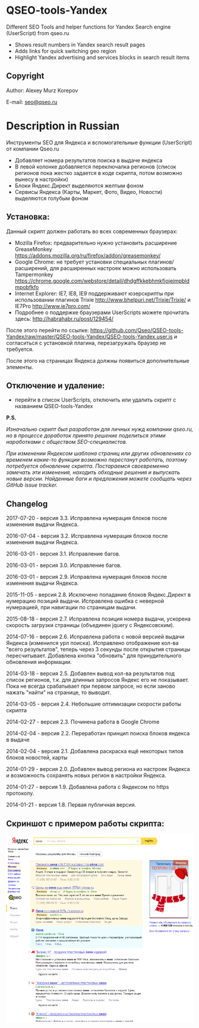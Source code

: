 # QSEO-tools-Yandex

Different SEO Tools and helper functions for Yandex Search engine (UserScript) from qseo.ru

- Shows result numbers in Yandex search result pages
- Adds links for quick switching geo region
- Highlight Yandex advertising and services blocks in search result items

Copyright
------------------------

Author: Alexey Murz Korepov

E-mail: seo@qseo.ru

Description in Russian
========================

Инструменты SEO для Яндекса и вспомогательные функции (UserScript) от компании Qseo.ru

- Добавляет номера результатов поиска в выдаче яндекса
- В левой колонке добавляется переключалка регионов (список регионов пока жестко задается в коде скрипта, потом возможно вынесу в настройки)
- Блоки Яндекс.Директ выделяются желтым фоном
- Сервисы Яндекса (Карты, Маркет, Фото, Видео, Новости) выделяются голубым фоном

Установка:
------------------------

Данный скрипт должен работать во всех современных браузерах:

- Mozilla Firefox: предварительно нужно установить расширение GreaseMonkey https://addons.mozilla.org/ru/firefox/addon/greasemonkey/
- Google Chrome: не требует установки специальных плагинов/расширений, для расширенных настроек можно использовать Tampermonkey https://chrome.google.com/webstore/detail/dhdgffkkebhmkfjojejmpbldmpobfkfo
- Internet Explorer: IE7, IE8, IE9 поддерживают юзерскрипты при использовании плагинов Trixie http://www.bhelpuri.net/Trixie/Trixie/ и IE7Pro http://www.ie7pro.com/
- Подробнее о поддержке браузерами UserScripts можете прочитать здесь: http://habrahabr.ru/post/129454/

После этого перейти по ссылке: https://github.com/Qseo/QSEO-tools-Yandex/raw/master/QSEO-tools-Yandex/QSEO-tools-Yandex.user.js
и согласиться с установкой плагина, перезагружать браузер не требуется.

После этого на страницах Яндекса должны появиться дополнительные элементы.

Отключение и удаление:
------------------------

- перейти в список UserScripts, отключить или удалить скрипт с названием QSEO-tools-Yandex

**P.S.**

*Изначально скрипт был разработан для личных нужд компании qseo.ru, но в процессе доработок принято решение поделиться этими наработками с обществом SEO-специалистов.*

*При изменении Яндексом шаблона страниц или других обновлениях со временем какие-то функции возможно перестанут работать, поэтому потребуется обновление скрипта. Постараемся своевременно замечать эти изменения, находить обходные решения  и выпускать новые версии. Найденные баги и предложения можете сообщать через GitHub issue tracker.*


Changelog
---------

2017-07-20 - версия 3.3. Исправлена нумерация блоков после изменения выдачи Яндекса.

2016-07-04 - версия 3.2. Исправлена нумерация блоков после изменения выдачи Яндекса.

2016-03-01 - версия 3.1. Исправление багов.

2016-03-01 - версия 3.0. Исправление багов.

2016-03-01 - версия 2.9. Исправлена нумерация блоков после изменения выдачи Яндекса.

2015-11-05 - версия 2.8. Исключено попадание блоков Яндекс.Директ в нумерацию позиций выдачи. Исправлена ошибка с неверной нумерацией, при навигации по страницам выдачи.

2015-08-18 - версия 2.7. Исправлена позиция номера выдачи, ускорена скорость загрузки страницы (объединен jquery с Яндексовским).

2014-07-16 - версия 2.6. Исправлена работа с новой версией выдачи Яндекса (изменился урл поиска). Исправлено отображение кол-ва "всего результатов", теперь через 3 секунды после открытия страницы пересчитывает. Добавлена кнопка "обновить" для принудительного обновления информации.

2014-03-18 - версия 2.5. Добавлен вывод кол-ва результатов под список регионов, т.к. для длинных запросов Яндекс его не показывает. Пока не всегда срабатывает при первом запросе, но если заново нажать "найти" на странице, то выводит.

2014-03-05 - версия 2.4. Небольшие оптимизации скорости работы скрипта

2014-02-27 - версия 2.3. Починена работа в Google Chrome

2014-02-04 - версия 2.2. Переработан принцип поиска блоков яндекса в выдаче

2014-02-04 - версия 2.1. Добавлена раскраска ещё некоторых типов блоков новостей, карты

2014-01-29 - версия 2.0. Добавлен вывод региона из настроек Яндекса и возможность сохранять новых регион в настройки Яндекса.

2014-01-27 - версия 1.9. Добавлена работа с Яндексом по https протоколу.

2014-01-21 - версия 1.8. Первая публичная версия.


Скриншот с примером работы скрипта:
------------------------
![Скриншот с примером работы скрипта](https://github.com/Qseo/QSEO-tools-Yandex/raw/master/qseo-tools-yandex-screenshot.png)
